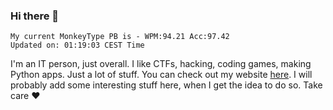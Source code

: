 ### Hi there 👋
<!-- PB START -->
```
My current MonkeyType PB is - WPM:94.21 Acc:97.42
Updated on: 01:19:03 CEST Time
```
<!-- PB END -->
I'm an IT person, just overall. I like CTFs, hacking, coding games, making Python apps. Just a lot of stuff.
You can check out my website [here](https://skill3472.github.io/).
I will probably add some interesting stuff here, when I get the idea to do so. Take care ❤️
